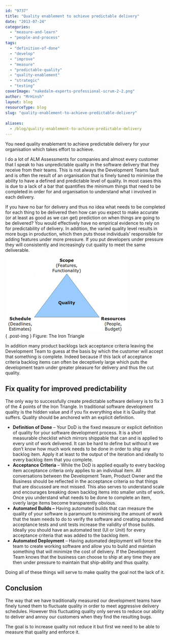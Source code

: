 ```yaml
---
id: "9737"
title: "Quality enablement to achieve predictable delivery"
date: "2013-07-24"
categories:
  - "measure-and-learn"
  - "people-and-process"
tags:
  - "definition-of-done"
  - "develop"
  - "improve"
  - "measure"
  - "predictable-quality"
  - "quality-enablement"
  - "strategic"
  - "testing"
coverImage: "nakedalm-experts-professional-scrum-2-2.png"
author: "MrHinsh"
layout: blog
resourceType: blog
slug: "quality-enablement-to-achieve-predictable-delivery"

aliases:
  - /blog/quality-enablement-to-achieve-predictable-delivery
---
```


You need quality enablement to achieve predictable delivery for your organisation which takes effort to achieve.

I do a lot of ALM Assessments for companies and almost every customer that I speak to has unpredictable quality in the software delivery that they receive from their teams. This is not always the Development Teams fault and is often the result of an organisation that is finely tuned to minimise the ability to have a defined and predictable level of quality. In most cases this is due to a lack of a bar that quantifies the minimum things that need to be completed in order for and organisation to understand what i involved in each delivery.

If you have no bar for delivery and thus no idea what needs to be completed for each thing to be delivered then how can you expect to make accurate (or at least as good as we can get) prediction on when things are going to be delivered? You would effectively have no empirical evidence to rely on for predictability of delivery. In addition, the varied quality level results in more bugs in production, which then puts those individuals’ responsible for adding features under more pressure. If you put developers under pressure they will consistently and increasingly cut quality to meet the same deliverable.

![image](images/image11-1-1.png "image")  
{ .post-img }
Figure: The Iron Triangle

In addition many product backlogs lack acceptance criteria leaving the Development Team to guess at the basis by which the customer will accept that something is complete. Indeed because if this lack of acceptance criteria backlog items can often be deceptively large which puts the development team under greater pleasure for delivery and thus the cut quality.

## Fix quality for improved predictability

The only way to successfully create predictable software delivery is to fix 3 of the 4 points of the Iron Triangle. In traditional software development quality is the hidden value and if you fix everything else it is Quality that suffers. Quality should be anchored with an explicit definition.

- **Definition of Done** – Your DoD is the fixed measure or explicit definition of quality for your software development process. It is a short measurable checklist which mirrors shippable that can and is applied to every unit of work delivered. It can be hard to define but without it we don’t know how much work needs to be done in order to ship any backlog item. Apply it at least to the output of the iteration and ideally to every backlog item that you complete.
- **Acceptance Criteria** – While the DoD is applied equally to every backlog item acceptance criteria only applies to an individual item. All conversations between the Development Team, Product Owner and the Business should be reflected in the acceptance criteria so that things that are discussed are mot missed. This also serves to understand scale and encourages breaking down backlog items into smaller units of work. Once you understand what needs to be done to complete an item, overly large items become transparently obvious.
- **Automated Builds –** Having automated builds that can measure the quality of your software is paramount to minimising the amount of work that the team needs to do to verify the software and creating automated acceptance tests and unit tests increase the validity of those builds. Ideally you should have an automated test (UI or Unit) for every acceptance criteria that was added to the backlog item.
- **Automated Deployment** – Having automated deployment will force the team to create working software and allow you to build and maintain something that will minimize the cost of delivery. If the Development Team knows that the business can choose to ship at any time they are then under pressure to maintain that ship-ability and thus quality.

Doing all of these things will serve to make quality the goal not the lack of it.

## Conclusion

The way that we have traditionally measured our development teams have finely tuned them to fluctuate quality in order to meet aggressive delivery schedules. However this fluctuating quality only serves to reduce our ability to deliver and annoy our customers when they find the resulting bugs.

The goal is to increase quality not reduce it but first we need to be able to measure that quality and enforce it.

